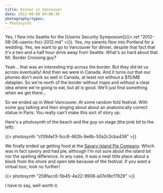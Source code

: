 ```yaml
---
title: Dinner in Vancouver
date: 2012-08-08 04:00:30
photography/types:
- Photosynth
---
```

Yes, I flew into Seattle for the [Usenix Security Symposium]({{< ref "2012-08-06-usenix-foci-2012.md" >}}). Yes, my parents flew into Portland for a wedding. Yes, we want to go to Vancouver for dinner, despite that fact that it's a two and a half hour drive away from Seattle. What's so hard about that Mr. Border Crossing guy?

<!--more-->

Yeah... that was an interesting trip across the border. But they did let us across eventually! And then we were in Canada. And it turns out that our phones don't work so well in Canada, at least not without a $15/MB dataplan. So we're north of the border without maps and without a clear idea where we're going to eat, but all is good. We'll just find something when we get there...

So we ended up in West Vancouver. At some random fold festival. With some guy talking and then singing about about an anatomically correct statue in Paris. You really can't make this sort of story up.

Here's a photosynth of the beach and the guy on stage (the pink bit to the left):

{{< photosynth "cf094ef3-5cc8-462b-9e8b-50a2c3cba436" >}}

We finally ended up getting food at the <a title="Savary Island Pie Company" href="http://savaryislandpiecompany.com/">Savary Island Pie Company</a>. Which was in fact savory and had pie, although I'm not sure about the island bit nor the spelling difference. In any case, it was a neat little place about a block from the shore and open late because of the festival. If you want a virtual tour, look no further!

{{< photosynth "258facc6-5b45-4e22-9908-a07e18cf7929" >}}

I have to say, well worth it.
